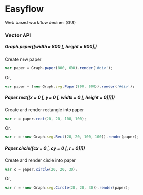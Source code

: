 # Easyflow

Web based workflow desiner (GUI)

### Vector API

##### Graph.paper([width = 800 [, height = 600]])

Create new paper

```javascript
var paper = Graph.paper(800, 600).render('#div');
```
Or,
```javascript
var paper = (new Graph.svg.Paper(800, 600)).render('#div');
```

##### Paper.rect([x = 0 [, y = 0 [, width = 0 [, height = 0]]]])

Create and render rectangle into paper

```javascript
var r = paper.rect(20, 20, 100, 100);
```
Or,
```javascript
var r = (new Graph.svg.Rect(20, 20, 100, 100)).render(paper);
```

##### Paper.circle([cx = 0 [, cy = 0 [, r = 0]]])

Create and render circle into paper

```javascript
var c = paper.circle(20, 20, 30);
```
Or,
```javascript
var r = (new Graph.svg.Circle(20, 20, 30)).render(paper);
```